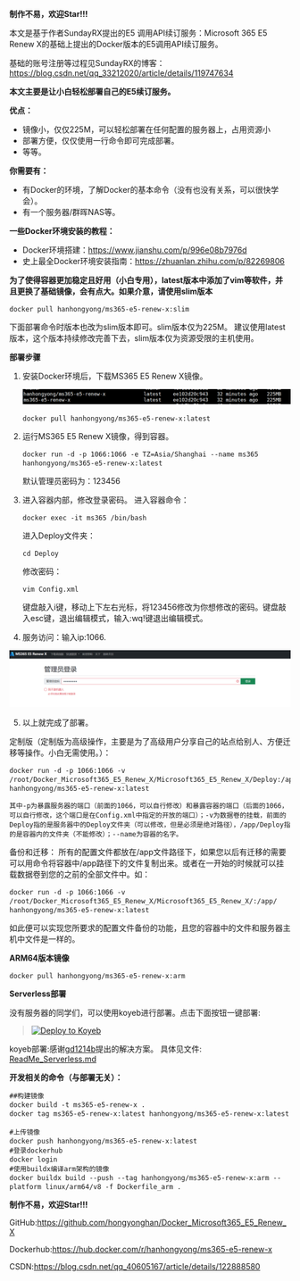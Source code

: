 **制作不易，欢迎Star!!!**

本文是基于作者SundayRX提出的E5 调用API续订服务：Microsoft 365 E5 Renew X的基础上提出的Docker版本的E5调用API续订服务。

基础的账号注册等过程见SundayRX的博客：https://blog.csdn.net/qq_33212020/article/details/119747634

**本文主要是让小白轻松部署自己的E5续订服务。**

**优点：**

- 镜像小，仅仅225M，可以轻松部署在任何配置的服务器上，占用资源小
- 部署方便，仅仅使用一行命令即可完成部署。
- 等等。

**你需要有：**

- 有Docker的环境，了解Docker的基本命令（没有也没有关系，可以很快学会）。
- 有一个服务器/群晖NAS等。


**一些Docker环境安装的教程：**

- Docker环境搭建：https://www.jianshu.com/p/996e08b7976d
- 史上最全Docker环境安装指南：https://zhuanlan.zhihu.com/p/82269806

**为了使得容器更加稳定且好用（小白专用），latest版本中添加了vim等软件，并且更换了基础镜像，会有点大。如果介意，请使用slim版本**
   ```
   docker pull hanhongyong/ms365-e5-renew-x:slim
   ```
   下面部署命令时版本也改为slim版本即可。slim版本仅为225M。
   建议使用latest版本，这个版本持续修改完善下去，slim版本仅为资源受限的主机使用。


**部署步骤**


1. 安装Docker环境后，下载MS365 E5 Renew X镜像。

   ![image-20220211202818966](README.assets/image-20220211202818966.png)

   ```
   docker pull hanhongyong/ms365-e5-renew-x:latest
   ```

2. 运行MS365 E5 Renew X镜像，得到容器。


   ```
   docker run -d -p 1066:1066 -e TZ=Asia/Shanghai --name ms365  hanhongyong/ms365-e5-renew-x:latest
   ```

   默认管理员密码为：123456
3. 进入容器内部，修改登录密码。
   进入容器命令：
   ```
   docker exec -it ms365 /bin/bash
   ```
   进入Deploy文件夹：
   ```
   cd Deploy
   ```
   修改密码：
   ```
   vim Config.xml
   ```
   键盘敲入i键，移动上下左右光标，将123456修改为你想修改的密码。键盘敲入esc键，退出编辑模式，输入:wq!键退出编辑模式。
   
4. 服务访问：输入ip:1066.

![image-20220211205438949](README.assets/image-20220211205438949.png)

5. 以上就完成了部署。

定制版（定制版为高级操作，主要是为了高级用户分享自己的站点给别人、方便迁移等操作。小白无需使用。）：

   ```
   docker run -d -p 1066:1066 -v /root/Docker_Microsoft365_E5_Renew_X/Microsoft365_E5_Renew_X/Deploy:/app/Deploy  hanhongyong/ms365-e5-renew-x:latest
   ```
    其中-p为暴露服务器的端口（前面的1066，可以自行修改）和暴露容器的端口（后面的1066，可以自行修改，这个端口是在Config.xml中指定的开放的端口）；-v为数据卷的挂载，前面的Deploy指的是服务器中的Deploy文件夹（可以修改，但是必须是绝对路径），/app/Deploy指的是容器内的文件夹（不能修改）；--name为容器的名字。
   备份和迁移：
  所有的配置文件都放在/app文件路径下，如果您以后有迁移的需要可以用命令将容器中/app路径下的文件复制出来。或者在一开始的时候就可以挂载数据卷到您的之前的全部文件中。如：
  ```
docker run -d -p 1066:1066 -v /root/Docker_Microsoft365_E5_Renew_X/Microsoft365_E5_Renew_X/:/app/ hanhongyong/ms365-e5-renew-x:latest
  ```
  如此便可以实现您所要求的配置文件备份的功能，且您的容器中的文件和服务器主机中文件是一样的。

  

**ARM64版本镜像**
   ```
   docker pull hanhongyong/ms365-e5-renew-x:arm
   ```
   
**Serverless部署**

没有服务器的同学们，可以使用koyeb进行部署。点击下面按钮一键部署:
> [![Deploy to Koyeb](https://www.koyeb.com/static/images/deploy/button.svg)](https://app.koyeb.com/deploy?type=docker&image=docker.io/hanhongyong/ms365-e5-renew-x&name=web-renew&ports=1066;http;/)

koyeb部署:感谢[gd1214b](https://github.com/hongyonghan/Docker_Microsoft365_E5_Renew_X/issues/5)提出的解决方案。
具体见文件: [ReadMe_Serverless.md](./ReadMe_Serverless.md) 

**开发相关的命令（与部署无关）：**

```
##构建镜像
docker build -t ms365-e5-renew-x .
docker tag ms365-e5-renew-x:latest hanhongyong/ms365-e5-renew-x:latest

#上传镜像
docker push hanhongyong/ms365-e5-renew-x:latest
#登录dockerhub
docker login
#使用buildx编译arm架构的镜像
docker buildx build --push --tag hanhongyong/ms365-e5-renew-x:arm --platform linux/arm64/v8 -f Dockerfile_arm .
```

**制作不易，欢迎Star!!!**

GitHub:https://github.com/hongyonghan/Docker_Microsoft365_E5_Renew_X

Dockerhub:https://hub.docker.com/r/hanhongyong/ms365-e5-renew-x

CSDN:https://blog.csdn.net/qq_40605167/article/details/122888580



